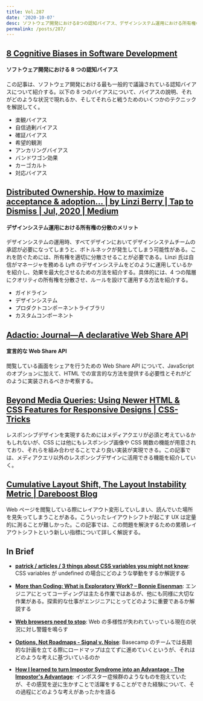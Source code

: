 ```yaml
---
title: Vol.287
date: '2020-10-07'
desc: ソフトウェア開発における8つの認知バイアス、デザインシステム運用における所有権の分散のメリット、宣言的なWeb Share API、ほか計10リンク
permalink: /posts/287/
---
```


## [8 Cognitive Biases in Software Development](https://thevaluable.dev/cognitive-bias-software-development/)

#### ソフトウェア開発における 8 つの認知バイアス

この記事は、ソフトウェア開発における最も一般的で議論されている認知バイアスについて紹介する。以下の 8 つのバイアスについて、バイアスの說明、それがどのような状況で現れるか、そしてそれらと戦うためのいくつかのテクニックを解説してく。

- 楽観バイアス
- 自信過剰バイアス
- 確証バイアス
- 希望的観測
- アンカリングバイアス
- バンドワゴン効果
- カーゴカルト
- 対応バイアス

## [Distributed Ownership. How to maximize acceptance & adoption… | by Linzi Berry | Tap to Dismiss | Jul, 2020 | Medium](https://medium.com/tap-to-dismiss/distributed-ownership-8f82352b9cbb)

#### デザインシステム運用における所有権の分散のメリット

デザインシステムの運用時、すべてデザインにおいてデザインシステムチームの承認が必要になってしまうと、ボトルネックが発生してしまう可能性がある。これを防ぐためには、所有権を適切に分散させることが必要である。Linzi 氏は自信がマネージャを務める Lyft のデザインシステムをどのように運用しているかを紹介し、効果を最大化させるための方法を紹介する。具体的には、4 つの階層にクオリティの所有権を分散させ、ルールを設けて運用する方法を紹介する。

- ガイドライン
- デザインシステム
- プロダクトコンポーネントライブラリ
- カスタムコンポーネント

## [Adactio: Journal—A declarative Web Share API](https://adactio.com/journal/17398)

#### 宣言的な Web Share API

閲覧している画面をシェアを行うための Web Share API について、JavaScript のオプションに加えて、HTML での宣言的な方法を提供する必要性とそれがどのように実装されるべきか考察する。

## [Beyond Media Queries: Using Newer HTML & CSS Features for Responsive Designs | CSS-Tricks](https://css-tricks.com/beyond-media-queries-using-newer-html-css-features-for-responsive-designs/)

レスポンシブデザインを実現するためにはメディアクエリが必須と考えているかもしれないが、CSS には他にもレスポンシブ画像や CSS 関数の機能が用意されており、それらを組み合わせることでより良い実装が実現できる。この記事では、メディアクエリ以外のレスポンシブデザインに活用できる機能を紹介していく。

## [Cumulative Layout Shift, The Layout Instability Metric | Dareboost Blog](https://blog.dareboost.com:443/en/2020/09/cumulative-layout-shift-visual-instability/)

Web ページを閲覧している際にレイアウト変形していしまい、読んでいた場所を見失ってしまうことがある。こういったレイアウトシフトが起こす UX は定量的に測ることが難しかった。この記事では、この問題を解決するための累積レイアウトシフトという新しい指標について詳しく解説する。

## In Brief

- **[patrick / articles / 3 things about CSS variables you might not know](https://patrickbrosset.com/articles/2020-09-21-3-things-about-css-variables-you-might-not-know/)**: CSS variables が undefined の場合にどのような挙動をするか解説する

- **[More than Coding: What is Exploratory Work? – Bonnie Eisenman](https://blog.bonnieeisenman.com/blog/senior-work/)**: エンジニアにとってコーディングは主たる作業ではあるが、他にも同様に大切な作業がある。探索的な仕事がエンジニアにとってどのように重要であるか解説する

- **[Web browsers need to stop](https://drewdevault.com/2020/08/13/Web-browsers-need-to-stop.html)**: Web の多様性が失われていっている現在の状況に対し警鐘を鳴らす

- **[Options, Not Roadmaps - Signal v. Noise](https://m.signalvnoise.com/options-not-roadmaps/)**: Basecamp のチームでは長期的な計画を立てる際にロードマップは立てずに進めていくというが、それはどのような考えに基づいているのか

- **[How I learned to turn Impostor Syndrome into an Advantage - The Impostor's Advantage](https://www.zainrizvi.io/blog/the-impostors-advantage/)**: インポスター症候群のようなものを抱えていたが、その感覚を逆に生かすことで活躍をすることができた経験について、その過程にどのような考えがあったかを語る
